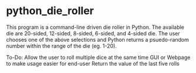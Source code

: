 # python_die_roller
This program is a command-line driven die roller in Python. The available die are 20-sided, 12-sided, 8-sided, 6-sided, and 4-sided die. The user chooses one of the above selections and Python returns a psuedo-random number within the range of the die (eg. 1-20).

To-Do:
  Allow the user to roll multiple dice at the same time
  GUI or Webpage to make usage easier for end-user
  Return the value of the last five rolls
  
  
